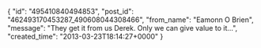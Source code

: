  {
   "id": "495410840494853",
   "post_id": "462493170453287_490608044308466",
   "from_name": "Eamonn O Brien",
   "message": "They get it from us Derek. Only we can give value to it...",
   "created_time": "2013-03-23T18:14:27+0000"
 }
